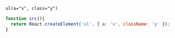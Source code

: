 ```jade
ul(a="x", class="y")
```
```javascript
function src(){
  return React.createElement('ul', { a: 'x', className: 'y' });
}
```
